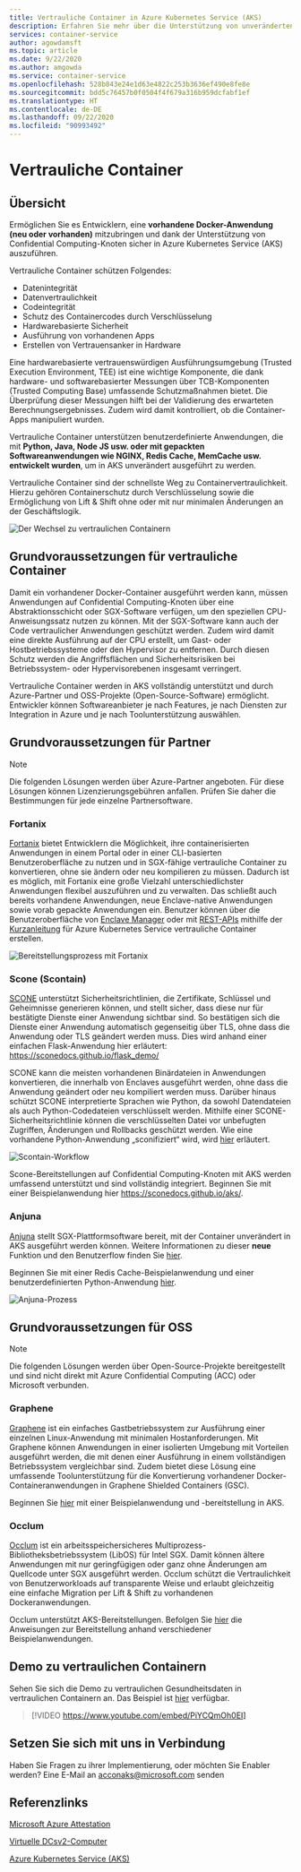 ```yaml
---
title: Vertrauliche Container in Azure Kubernetes Service (AKS)
description: Erfahren Sie mehr über die Unterstützung von unveränderten Containern in vertraulichen Containern.
services: container-service
author: agowdamsft
ms.topic: article
ms.date: 9/22/2020
ms.author: amgowda
ms.service: container-service
ms.openlocfilehash: 528b843e24e1d63e4822c253b3636ef490e8fe8e
ms.sourcegitcommit: bdd5c76457b0f0504f4f679a316b959dcfabf1ef
ms.translationtype: HT
ms.contentlocale: de-DE
ms.lasthandoff: 09/22/2020
ms.locfileid: "90993492"
---
```

# <a name="confidential-containers"></a>Vertrauliche Container

## <a name="overview"></a>Übersicht

Ermöglichen Sie es Entwicklern, eine **vorhandene Docker-Anwendung (neu oder vorhanden)** mitzubringen und dank der Unterstützung von Confidential Computing-Knoten sicher in Azure Kubernetes Service (AKS) auszuführen.

Vertrauliche Container schützen Folgendes:

- Datenintegrität 
- Datenvertraulichkeit
- Codeintegrität
- Schutz des Containercodes durch Verschlüsselung
- Hardwarebasierte Sicherheit
- Ausführung von vorhandenen Apps
- Erstellen von Vertrauensanker in Hardware

Eine hardwarebasierte vertrauenswürdigen Ausführungsumgebung (Trusted Execution Environment, TEE) ist eine wichtige Komponente, die dank hardware- und softwarebasierter Messungen über TCB-Komponenten (Trusted Computing Base) umfassende Schutzmaßnahmen bietet. Die Überprüfung dieser Messungen hilft bei der Validierung des erwarteten Berechnungsergebnisses. Zudem wird damit kontrolliert, ob die Container-Apps manipuliert wurden.

Vertrauliche Container unterstützen benutzerdefinierte Anwendungen, die mit **Python, Java, Node JS usw. oder mit gepackten Softwareanwendungen wie NGINX, Redis Cache, MemCache usw. entwickelt wurden**, um in AKS unverändert ausgeführt zu werden.

Vertrauliche Container sind der schnellste Weg zu Containervertraulichkeit. Hierzu gehören Containerschutz durch Verschlüsselung sowie die Ermöglichung von Lift & Shift ohne oder mit nur minimalen Änderungen an der Geschäftslogik.

![Der Wechsel zu vertraulichen Containern](./media/confidential-containers/conf-con-deploy-process.jpg)


## <a name="confidential-container-enablers"></a>Grundvoraussetzungen für vertrauliche Container

Damit ein vorhandener Docker-Container ausgeführt werden kann, müssen Anwendungen auf Confidential Computing-Knoten über eine Abstraktionsschicht oder SGX-Software verfügen, um den speziellen CPU-Anweisungssatz nutzen zu können. Mit der SGX-Software kann auch der Code vertraulicher Anwendungen geschützt werden. Zudem wird damit eine direkte Ausführung auf der CPU erstellt, um Gast- oder Hostbetriebssysteme oder den Hypervisor zu entfernen. Durch diesen Schutz werden die Angriffsflächen und Sicherheitsrisiken bei Betriebssystem- oder Hypervisorebenen insgesamt verringert.

Vertrauliche Container werden in AKS vollständig unterstützt und durch Azure-Partner und OSS-Projekte (Open-Source-Software) ermöglicht. Entwickler können Softwareanbieter je nach Features, je nach Diensten zur Integration in Azure und je nach Toolunterstützung auswählen.

## <a name="partner-enablers"></a>Grundvoraussetzungen für Partner
> [!NOTE]
> Die folgenden Lösungen werden über Azure-Partner angeboten. Für diese Lösungen können Lizenzierungsgebühren anfallen. Prüfen Sie daher die Bestimmungen für jede einzelne Partnersoftware. 

### <a name="fortanix"></a>Fortanix

[Fortanix](https://www.fortanix.com/) bietet Entwicklern die Möglichkeit, ihre containerisierten Anwendungen in einem Portal oder in einer CLI-basierten Benutzeroberfläche zu nutzen und in SGX-fähige vertrauliche Container zu konvertieren, ohne sie ändern oder neu kompilieren zu müssen. Dadurch ist es möglich, mit Fortanix eine große Vielzahl unterschiedlichster Anwendungen flexibel auszuführen und zu verwalten. Das schließt auch bereits vorhandene Anwendungen, neue Enclave-native Anwendungen sowie vorab gepackte Anwendungen ein. Benutzer können über die Benutzeroberfläche von [Enclave Manager](https://em.fortanix.com/) oder mit [REST-APIs](https://www.fortanix.com/api/em/) mithilfe der [Kurzanleitung](https://support.fortanix.com/hc/en-us/articles/360049658291-Fortanix-Confidential-Container-on-Azure-Kubernetes-Service) für Azure Kubernetes Service vertrauliche Container erstellen.

![Bereitstellungsprozess mit Fortanix](./media/confidential-containers/fortanix-confidential-containers-flow.png)

### <a name="scone-scontain"></a>Scone (Scontain)

[SCONE](https://scontain.com/index.html?lang=en) unterstützt Sicherheitsrichtlinien, die Zertifikate, Schlüssel und Geheimnisse generieren können, und stellt sicher, dass diese nur für bestätigte Dienste einer Anwendung sichtbar sind. So bestätigen sich die Dienste einer Anwendung automatisch gegenseitig über TLS, ohne dass die Anwendung oder TLS geändert werden muss. Dies wird anhand einer einfachen Flask-Anwendung hier erläutert: https://sconedocs.github.io/flask_demo/  

SCONE kann die meisten vorhandenen Binärdateien in Anwendungen konvertieren, die innerhalb von Enclaves ausgeführt werden, ohne dass die Anwendung geändert oder neu kompiliert werden muss. Darüber hinaus schützt SCONE interpretierte Sprachen wie Python, da sowohl Datendateien als auch Python-Codedateien verschlüsselt werden. Mithilfe einer SCONE-Sicherheitsrichtlinie können die verschlüsselten Datei vor unbefugten Zugriffen, Änderungen und Rollbacks geschützt werden. Wie eine vorhandene Python-Anwendung „sconifiziert“ wird, wird [hier](https://sconedocs.github.io/sconify_image/) erläutert.

![Scontain-Workflow](./media/confidential-containers/scone-workflow.png)

Scone-Bereitstellungen auf Confidential Computing-Knoten mit AKS werden umfassend unterstützt und sind vollständig integriert. Beginnen Sie mit einer Beispielanwendung hier https://sconedocs.github.io/aks/.

### <a name="anjuna"></a>Anjuna

[Anjuna](https://www.anjuna.io/) stellt SGX-Plattformsoftware bereit, mit der Container unverändert in AKS ausgeführt werden können. Weitere Informationen zu dieser **neue** Funktion und den Benutzerflow finden Sie [hier](https://www.anjuna.io/microsoft-azure-confidential-computing-aks-lp).

Beginnen Sie mit einer Redis Cache-Beispielanwendung und einer benutzerdefinierten Python-Anwendung [hier](https://www.anjuna.io/microsoft-azure-confidential-computing-aks-lp).

![Anjuna-Prozess](./media/confidential-containers/anjuna-process-flow.png)

## <a name="oss-enablers"></a>Grundvoraussetzungen für OSS 
> [!NOTE]
> Die folgenden Lösungen werden über Open-Source-Projekte bereitgestellt und sind nicht direkt mit Azure Confidential Computing (ACC) oder Microsoft verbunden.  

### <a name="graphene"></a>Graphene

[Graphene](https://grapheneproject.io/) ist ein einfaches Gastbetriebssystem zur Ausführung einer einzelnen Linux-Anwendung mit minimalen Hostanforderungen. Mit Graphene können Anwendungen in einer isolierten Umgebung mit Vorteilen ausgeführt werden, die mit denen einer Ausführung in einem vollständigen Betriebssystem vergleichbar sind. Zudem bietet diese Lösung eine umfassende Toolunterstützung für die Konvertierung vorhandener Docker-Containeranwendungen in Graphene Shielded Containers (GSC).

Beginnen Sie [hier](https://graphene.readthedocs.io/en/latest/cloud-deployment.html#azure-kubernetes-service-aks) mit einer Beispielanwendung und -bereitstellung in AKS.

### <a name="occlum"></a>Occlum
[Occlum](https://occlum.io/) ist ein arbeitsspeichersicheres Multiprozess-Bibliotheksbetriebssystem (LibOS) für Intel SGX. Damit können ältere Anwendungen mit nur geringfügigen oder ganz ohne Änderungen am Quellcode unter SGX ausgeführt werden. Occlum schützt die Vertraulichkeit von Benutzerworkloads auf transparente Weise und erlaubt gleichzeitig eine einfache Migration per Lift & Shift zu vorhandenen Dockeranwendungen.

Occlum unterstützt AKS-Bereitstellungen. Befolgen Sie [hier](https://github.com/occlum/occlum/blob/master/docs/azure_aks_deployment_guide.md) die Anweisungen zur Bereitstellung anhand verschiedener Beispielanwendungen.


## <a name="confidential-containers-demo"></a>Demo zu vertraulichen Containern
Sehen Sie sich die Demo zu vertraulichen Gesundheitsdaten in vertraulichen Containern an. Das Beispiel ist [hier](https://github.com/Azure-Samples/confidential-container-samples/blob/main/confidential-healthcare-scone-confinf-onnx/README.md) verfügbar. 

> [!VIDEO https://www.youtube.com/embed/PiYCQmOh0EI]


## <a name="get-in-touch"></a>Setzen Sie sich mit uns in Verbindung

Haben Sie Fragen zu ihrer Implementierung, oder möchten Sie Enabler werden? Eine E-Mail an acconaks@microsoft.com senden

## <a name="reference-links"></a>Referenzlinks

[Microsoft Azure Attestation](../attestation/overview.md)

[Virtuelle DCsv2-Computer](virtual-machine-solutions.md)

[Azure Kubernetes Service (AKS)](../aks/intro-kubernetes.md)
